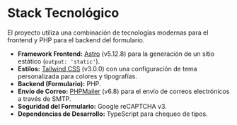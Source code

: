 # Stack Tecnológico

El proyecto utiliza una combinación de tecnologías modernas para el frontend y PHP para el backend del formulario.

- **Framework Frontend:** [Astro](https://astro.build/) (v5.12.8) para la generación de un sitio estático (`output: 'static'`).
- **Estilos:** [Tailwind CSS](https://tailwindcss.com/) (v3.0.0) con una configuración de tema personalizada para colores y tipografías.
- **Backend (Formulario):** PHP.
- **Envío de Correo:** [PHPMailer](https://github.com/PHPMailer/PHPMailer) (v6.8) para el envío de correos electrónicos a través de SMTP.
- **Seguridad del Formulario:** Google reCAPTCHA v3.
- **Dependencias de Desarrollo:** TypeScript para chequeo de tipos.